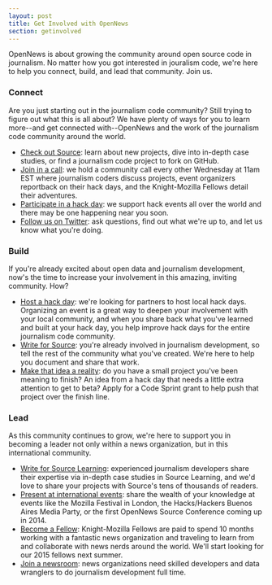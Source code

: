```yaml
---
layout: post
title: Get Involved with OpenNews
section: getinvolved
---
```

<p class="bodybig">OpenNews is about growing the community around open source code in journalism. No matter how you got interested in jouralism code, we're here to help you connect, build, and lead that community. Join us.</p>


<h3>Connect</h3>
Are you just starting out in the journalism code community? Still trying to figure out what this is all about? We have plenty of ways for you to learn more--and get connected with--OpenNews and the work of the journalism code community around the world.

* <a href="http://source.opennews.org">Check out Source</a>: learn about new projects, dive into in-depth case studies, or find a journalism code project to fork on GitHub.
* <a href="https://wiki.mozilla.org/OpenNews/Calls">Join in a call</a>: we hold a community call every other Wednesday at 11am EST where journalism coders discuss projects, event organizers reportback on their hack days, and the Knight-Mozilla Fellows detail their adventures.
* <a href="/hackdays.html">Participate in a hack day</a>: we support hack events all over the world and there may be one happening near you soon.
* <a href="http://www.twitter.com/opennews">Follow us on Twitter</a>: ask questions, find out what we're up to, and let us know what you're doing.

<h3>Build</h3>
If you're already excited about open data and journalism development, now's the time to increase your involvement in this amazing, inviting community. How?

* <a href="https://sendto.mozilla.org/page/s/knight-mozilla-news-hack-day">Host a hack day</a>: we're looking for partners to host local hack days. Organizing an event is a great way to deepen your involvement with your local community, and when you share back what you've learned and built at your hack day, you help improve hack days for the entire journalism code community.
* <a href="http://source.opennews.org/en-US/contribute/">Write for Source</a>: you're already involved in journalism development, so tell the rest of the community what you've created. We're here to help you document and share that work.
* <a href="/codesprints.html">Make that idea a reality</a>: do you have a small project you've been meaning to finish? An idea from a hack day that needs a little extra attention to get to beta? Apply for a Code Sprint grant to help push that project over the finish line.

<h3>Lead</h3>
As this community continues to grow, we're here to support you in becoming a leader not only within a news organization, but in this international community.

* <a href="http://source.opennews.org/learning/">Write for Source Learning</a>: experienced journalism developers share their expertise via in-depth case studies in Source Learning, and we'd love to share your projects with Source's tens of thousands of readers.
* <a href="http://source.opennews.org/en-US/articles/tags/events/">Present at international events</a>: share the wealth of your knowledge at events like the Mozilla Festival in London, the Hacks/Hackers Buenos Aires Media Party, or the first OpenNews Source Conference coming up in 2014.
* <a href="/fellowships">Become a Fellow</a>: Knight-Mozilla Fellows are paid to spend 10 months working with a fantastic news organization and traveling to learn from and collaborate with news nerds around the world. We'll start looking for our 2015 fellows next summer. 
* <a href="http://www.newsnerdjobs.com/">Join a newsroom</a>: news organizations need skilled developers and data wranglers to do journalism development full time.